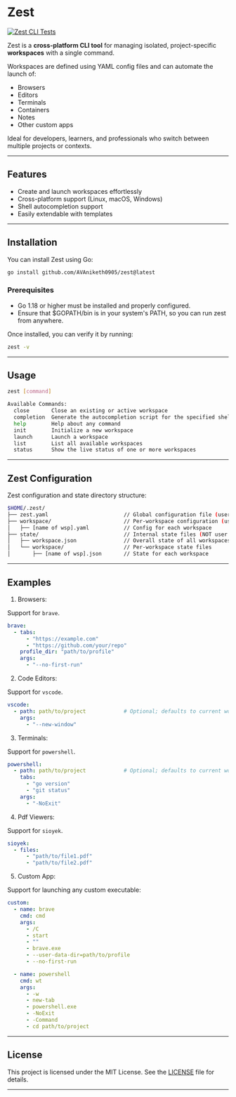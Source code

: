 # Zest

[![Zest CLI Tests](https://github.com/AVAniketh0905/zest/actions/workflows/cli_os_test.yaml/badge.svg)](https://github.com/AVAniketh0905/zest/actions/workflows/cli_os_test.yaml)

Zest is a **cross-platform CLI tool** for managing isolated, project-specific **workspaces** with a single command.

Workspaces are defined using YAML config files and can automate the launch of:
- Browsers
- Editors
- Terminals
- Containers
- Notes
- Other custom apps

Ideal for developers, learners, and professionals who switch between multiple projects or contexts.

---

## Features

- Create and launch workspaces effortlessly
- Cross-platform support (Linux, macOS, Windows)
- Shell autocompletion support
- Easily extendable with templates

---

## Installation

You can install Zest using Go:

```bash
go install github.com/AVAniketh0905/zest@latest
```

### Prerequisites

- Go 1.18 or higher must be installed and properly configured.
- Ensure that $GOPATH/bin is in your system's PATH, so you can run zest from anywhere.

Once installed, you can verify it by running:

```bash
zest -v
```

---

## Usage

```bash
zest [command]

Available Commands:
  close       Close an existing or active workspace
  completion  Generate the autocompletion script for the specified shell
  help        Help about any command
  init        Initialize a new workspace
  launch      Launch a workspace
  list        List all available workspaces
  status      Show the live status of one or more workspaces
```

---

## Zest Configuration

Zest configuration and state directory structure:

```bash
$HOME/.zest/
├── zest.yaml                        // Global configuration file (user editable)
├── workspace/                       // Per-workspace configuration (user editable)
│   ├── [name of wsp].yaml           // Config for each workspace
├── state/                           // Internal state files (NOT user editable)
│   ├── workspace.json               // Overall state of all workspaces
│   └── workspace/                   // Per-workspace state files
│       ├── [name of wsp].json       // State for each workspace
```
---

## Examples

1. Browsers:

Support for `brave`.

```yaml
brave:
  - tabs:
      - "https://example.com"
      - "https://github.com/your/repo"
    profile_dir: "path/to/profile"
    args:
      - "--no-first-run"
```

2. Code Editors:

Support for `vscode`.

```yaml
vscode:
  - path: path/to/project            # Optional; defaults to current working directory
    args: 
      - "--new-window"
```

3. Terminals:

Support for `powershell`.

```yaml
powershell:
  - path: path/to/project            # Optional; defaults to current working directory
    tabs:
      - "go version"
      - "git status"
    args:
      - "-NoExit"
```

4. Pdf Viewers:

Support for `sioyek`.

```yaml
sioyek:
  - files:
      - "path/to/file1.pdf"
      - "path/to/file2.pdf"
```

5. Custom App:

Support for launching any custom executable:

```yaml
custom:
  - name: brave
    cmd: cmd
    args:
      - /C
      - start
      - ""
      - brave.exe
      - --user-data-dir=path/to/profile
      - --no-first-run

  - name: powershell
    cmd: wt
    args:
      - -w
      - new-tab
      - powershell.exe
      - -NoExit
      - -Command
      - cd path/to/project
```

---

## License

This project is licensed under the MIT License. See the [LICENSE](LICENSE) file for details.

---

